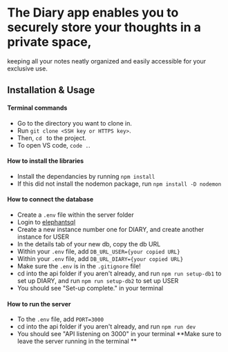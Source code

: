 # The Diary app enables you to securely store your thoughts in a private space, 
keeping all your notes neatly organized and easily accessible for your exclusive use.
## Installation & Usage
#### Terminal commands 
- Go to the directory you want to clone in.
- Run `git clone <SSH key or HTTPS key>`.
- Then, `cd ` to the project.
- To open VS code, `code .`.
#### How to install the libraries
- Install the dependancies by running `npm install`
- If this did not install the nodemon package, run `npm install -D nodemon`
#### How to connect the database
- Create a `.env` file within the server folder
- Login to [elephantsql](https://www.elephantsql.com)
- Create a new instance number one for DIARY, and create another instance for USER
- In the details tab of your new db, copy the db URL
- Within your `.env` file, add `DB_URL_USER={your copied URL}`
- Within your `.env` file, add `DB_URL_DIARY={your copied URL}`
- Make sure the `.env` is in the `.gitignore` file!
- cd into the api folder if you aren't already, and run `npm run setup-db1` to set up DIARY,
 and run `npm run setup-db2` to set up USER
- You should see "Set-up complete." in your terminal
#### How to run the server
- To the `.env` file, add `PORT=3000`
- cd into the api folder if you aren't already, and run `npm run dev`
- You should see "API listening on 3000" in your terminal
**Make sure to leave the server running in the terminal **